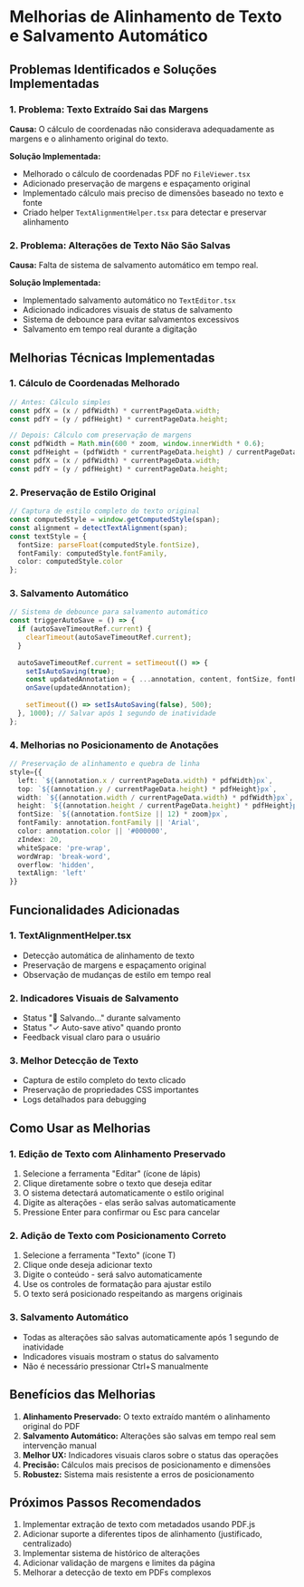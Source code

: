 # Melhorias de Alinhamento de Texto e Salvamento Automático

## Problemas Identificados e Soluções Implementadas

### 1. Problema: Texto Extraído Sai das Margens

**Causa:** O cálculo de coordenadas não considerava adequadamente as margens e o alinhamento original do texto.

**Solução Implementada:**
- Melhorado o cálculo de coordenadas PDF no `FileViewer.tsx`
- Adicionado preservação de margens e espaçamento original
- Implementado cálculo mais preciso de dimensões baseado no texto e fonte
- Criado helper `TextAlignmentHelper.tsx` para detectar e preservar alinhamento

### 2. Problema: Alterações de Texto Não São Salvas

**Causa:** Falta de sistema de salvamento automático em tempo real.

**Solução Implementada:**
- Implementado salvamento automático no `TextEditor.tsx`
- Adicionado indicadores visuais de status de salvamento
- Sistema de debounce para evitar salvamentos excessivos
- Salvamento em tempo real durante a digitação

## Melhorias Técnicas Implementadas

### 1. Cálculo de Coordenadas Melhorado

```typescript
// Antes: Cálculo simples
const pdfX = (x / pdfWidth) * currentPageData.width;
const pdfY = (y / pdfHeight) * currentPageData.height;

// Depois: Cálculo com preservação de margens
const pdfWidth = Math.min(600 * zoom, window.innerWidth * 0.6);
const pdfHeight = (pdfWidth * currentPageData.height) / currentPageData.width;
const pdfX = (x / pdfWidth) * currentPageData.width;
const pdfY = (y / pdfHeight) * currentPageData.height;
```

### 2. Preservação de Estilo Original

```typescript
// Captura de estilo completo do texto original
const computedStyle = window.getComputedStyle(span);
const alignment = detectTextAlignment(span);
const textStyle = {
  fontSize: parseFloat(computedStyle.fontSize),
  fontFamily: computedStyle.fontFamily,
  color: computedStyle.color
};
```

### 3. Salvamento Automático

```typescript
// Sistema de debounce para salvamento automático
const triggerAutoSave = () => {
  if (autoSaveTimeoutRef.current) {
    clearTimeout(autoSaveTimeoutRef.current);
  }
  
  autoSaveTimeoutRef.current = setTimeout(() => {
    setIsAutoSaving(true);
    const updatedAnnotation = { ...annotation, content, fontSize, fontFamily, color };
    onSave(updatedAnnotation);
    
    setTimeout(() => setIsAutoSaving(false), 500);
  }, 1000); // Salvar após 1 segundo de inatividade
};
```

### 4. Melhorias no Posicionamento de Anotações

```typescript
// Preservação de alinhamento e quebra de linha
style={{
  left: `${(annotation.x / currentPageData.width) * pdfWidth}px`,
  top: `${(annotation.y / currentPageData.height) * pdfHeight}px`,
  width: `${(annotation.width / currentPageData.width) * pdfWidth}px`,
  height: `${(annotation.height / currentPageData.height) * pdfHeight}px`,
  fontSize: `${(annotation.fontSize || 12) * zoom}px`,
  fontFamily: annotation.fontFamily || 'Arial',
  color: annotation.color || '#000000',
  zIndex: 20,
  whiteSpace: 'pre-wrap',
  wordWrap: 'break-word',
  overflow: 'hidden',
  textAlign: 'left'
}}
```

## Funcionalidades Adicionadas

### 1. TextAlignmentHelper.tsx
- Detecção automática de alinhamento de texto
- Preservação de margens e espaçamento original
- Observação de mudanças de estilo em tempo real

### 2. Indicadores Visuais de Salvamento
- Status "💾 Salvando..." durante salvamento
- Status "✓ Auto-save ativo" quando pronto
- Feedback visual claro para o usuário

### 3. Melhor Detecção de Texto
- Captura de estilo completo do texto clicado
- Preservação de propriedades CSS importantes
- Logs detalhados para debugging

## Como Usar as Melhorias

### 1. Edição de Texto com Alinhamento Preservado
1. Selecione a ferramenta "Editar" (ícone de lápis)
2. Clique diretamente sobre o texto que deseja editar
3. O sistema detectará automaticamente o estilo original
4. Digite as alterações - elas serão salvas automaticamente
5. Pressione Enter para confirmar ou Esc para cancelar

### 2. Adição de Texto com Posicionamento Correto
1. Selecione a ferramenta "Texto" (ícone T)
2. Clique onde deseja adicionar texto
3. Digite o conteúdo - será salvo automaticamente
4. Use os controles de formatação para ajustar estilo
5. O texto será posicionado respeitando as margens originais

### 3. Salvamento Automático
- Todas as alterações são salvas automaticamente após 1 segundo de inatividade
- Indicadores visuais mostram o status do salvamento
- Não é necessário pressionar Ctrl+S manualmente

## Benefícios das Melhorias

1. **Alinhamento Preservado:** O texto extraído mantém o alinhamento original do PDF
2. **Salvamento Automático:** Alterações são salvas em tempo real sem intervenção manual
3. **Melhor UX:** Indicadores visuais claros sobre o status das operações
4. **Precisão:** Cálculos mais precisos de posicionamento e dimensões
5. **Robustez:** Sistema mais resistente a erros de posicionamento

## Próximos Passos Recomendados

1. Implementar extração de texto com metadados usando PDF.js
2. Adicionar suporte a diferentes tipos de alinhamento (justificado, centralizado)
3. Implementar sistema de histórico de alterações
4. Adicionar validação de margens e limites da página
5. Melhorar a detecção de texto em PDFs complexos